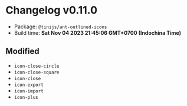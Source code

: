 # Changelog v0.11.0

- Package: `@tinijs/ant-outlined-icons`
- Build time: **Sat Nov 04 2023 21:45:06 GMT+0700 (Indochina Time)**

## Modified
- `icon-close-circle`
- `icon-close-square`
- `icon-close`
- `icon-export`
- `icon-import`
- `icon-plus`

